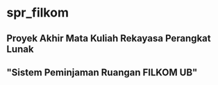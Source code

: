 # spr_filkom
## Proyek Akhir Mata Kuliah Rekayasa Perangkat Lunak

## "Sistem Peminjaman Ruangan FILKOM UB"
